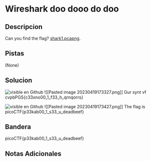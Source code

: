 # Wireshark doo dooo do doo

## Descripcion
Can you find the flag? [shark1.pcapng](https://mercury.picoctf.net/static/ea41c400c3c7b4a63406e5e607d362ab/shark1.pcapng).

## Pistas
(None)

## Solucion 
![visible en Github](https://github.com/Alexlife2002003/ChallengesCTF/blob/main/Retos-Seguridad/SegundoParcial/Pasted%20image%2020230419173327.png)
![[Pasted image 20230419173327.png]]
Gur synt vf cvpbPGS{c33xno00_1_f33_h_qrnqorrs}

![visible en Github](https://github.com/Alexlife2002003/ChallengesCTF/blob/main/Retos-Seguridad/SegundoParcial/Pasted%20image%2020230419173427.png)
![[Pasted image 20230419173427.png]]
The flag is picoCTF{p33kab00_1_s33_u_deadbeef}
## Bandera
picoCTF{p33kab00_1_s33_u_deadbeef}

## Notas Adicionales 

